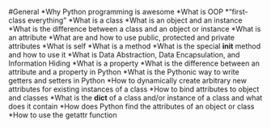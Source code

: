 #General
*Why Python programming is awesome
*What is OOP
*“first-class everything”
*What is a class
*What is an object and an instance
*What is the difference between a class and an object or instance
*What is an attribute
*What are and how to use public, protected and private attributes
*What is self
*What is a method
*What is the special __init__ method and how to use it
*What is Data Abstraction, Data Encapsulation, and Information Hiding
*What is a property
*What is the difference between an attribute and a property in Python
*What is the Pythonic way to write getters and setters in Python
*How to dynamically create arbitrary new attributes for existing instances of a class
*How to bind attributes to object and classes
*What is the __dict__ of a class and/or instance of a class and what does it contain
*How does Python find the attributes of an object or class
*How to use the getattr function
